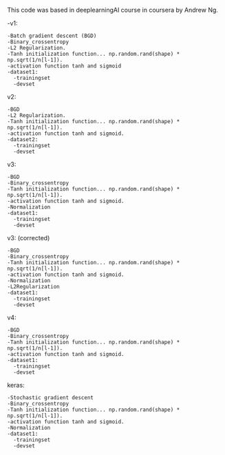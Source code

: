 This code was based in deeplearningAI course in coursera by Andrew Ng.

-v1:

    -Batch gradient descent (BGD)
    -Binary_crossentropy
    -L2 Regularization.
    -Tanh initialization function... np.random.rand(shape) * np.sqrt(1/n[l-1]).
    -activation function tanh and sigmoid
    -dataset1:
      -trainingset
      -devset
      
v2:

    -BGD
    -L2 Regularization.
    -Tanh initialization function... np.random.rand(shape) * np.sqrt(1/n[l-1]).
    -activation function tanh and sigmoid.
    -dataset2:
      -trainingset
      -devset
    
v3:

    -BGD
    -Binary_crossentropy 
    -Tanh initialization function... np.random.rand(shape) * np.sqrt(1/n[l-1]).
    -activation function tanh and sigmoid.
    -Normalization
    -dataset1:
      -trainingset
      -devset
      
    
v3: (corrected)

    -BGD
    -Binary_crossentropy 
    -Tanh initialization function... np.random.rand(shape) * np.sqrt(1/n[l-1]).
    -activation function tanh and sigmoid.
    -Normalization
    -L2Regularization
    -dataset1:
      -trainingset
      -devset
    
v4:

    -BGD
    -Binary_crossentropy 
    -Tanh initialization function... np.random.rand(shape) * np.sqrt(1/n[l-1]).
    -activation function tanh and sigmoid.
    -dataset1:
      -trainingset
      -devset    
keras:

    -Stochastic gradient descent
    -Binary_crossentropy
    -Tanh initialization function... np.random.rand(shape) * np.sqrt(1/n[l-1]).
    -activation function tanh and sigmoid.
    -Normalization
    -dataset1:
      -trainingset 
      -devset

